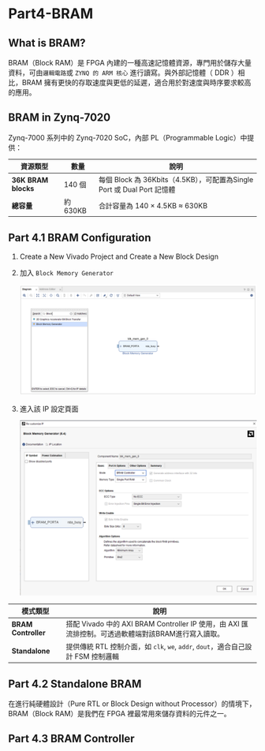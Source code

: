 # Part4-BRAM

## What is BRAM?
BRAM（Block RAM）是 FPGA 內建的一種高速記憶體資源，專門用於儲存大量資料，可由`邏輯電路`或 `ZYNQ 的 ARM 核心` 進行讀寫。與外部記憶體（ DDR ）相比，BRAM 擁有更快的存取速度與更低的延遲，適合用於對速度與時序要求較高的應用。

## BRAM in Zynq-7020
Zynq-7000 系列中的 Zynq-7020 SoC，內部 PL（Programmable Logic）中提供：  

| 資源類型 | 數量 | 說明 |
| ------- | -----| --- |
| **36K BRAM blocks** | 140 個 | 每個 Block 為 36Kbits（4.5KB），可配置為Single Port 或 Dual Port 記憶體 |
| **總容量** | 約 630KB | 合計容量為 140 × 4.5KB ≈ 630KB |


## Part 4.1 BRAM Configuration

1.  Create a New Vivado Project and Create a New Block Design

2.  加入 `Block Memory Generator`

    ![BRAM_Add](./png/BRAM_Add.png)

3.  進入該 IP 設定頁面  

    ![BRAM_Config](./png/BRAM_Config.png)  


| 模式類型 | 說明 |
| ------- | ---- |
| **BRAM Controller** | 搭配 Vivado 中的 AXI BRAM Controller IP 使用，由 AXI 匯流排控制。可透過軟體端對該BRAM進行寫入讀取。 |
| **Standalone** | 提供傳統 RTL 控制介面，如 `clk`, `we`, `addr`, `dout`，適合自己設計 FSM 控制邏輯                 |

## Part 4.2 Standalone BRAM
在進行純硬體設計（Pure RTL or Block Design without Processor）的情境下，BRAM（Block RAM）是我們在 FPGA 裡最常用來儲存資料的元件之一。



## Part 4.3 BRAM Controller

